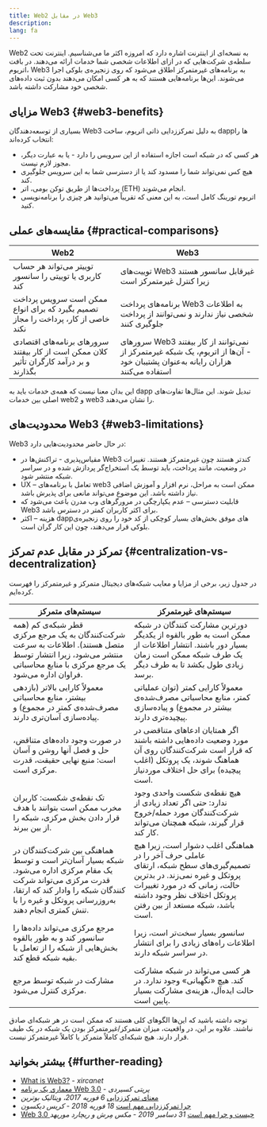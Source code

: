 ```yaml
---
title: Web2 در مقابل Web3
description:
lang: fa
---
```


Web2 به نسخه‌ای از اینترنت اشاره دارد که امروزه اکثر ما می‌شناسیم. اینترنت تحت سلطه‌ی شرکت‌هایی که در ازای اطلاعات شخصی شما خدمات ارائه می‌دهند. در بافت اتریوم، Web3 به برنامه‌های غیرمتمرکز اطلاق می‌شود که روی زنجیره‌ی بلوکی اجرا می‌شوند. این‌ها برنامه‌هایی هستند که به هر کسی امکان می‌دهند بدون ثبت داده‌های شخصی خود مشارکت داشته باشد.

## مزایای Web3 {#web3-benefits}

بسیاری از توسعه‌دهندگان Web3 به دلیل تمرکززدایی ذاتی اتریوم، ساخت dappها را انتخاب کرده‌اند:

- هر کسی که در شبکه است اجازه استفاده از این سرویس را دارد - یا به عبارت دیگر، مجوز لازم نیست.
- هیچ کس نمی‌تواند شما را مسدود کند یا از دسترسی شما به این سرویس جلوگیری کند.
- پرداخت‌ها از طریق توکن بومی، اتر (ETH) انجام می‌شوند.
- اتریوم تورینگ کامل است، به این معنی که تقریباً می‌توانید هر چیزی را برنامه‌نویسی کنید.

## مقایسه‌های عملی {#practical-comparisons}

| Web2                                                                                    | Web3                                                                                                                             |
| --------------------------------------------------------------------------------------- | -------------------------------------------------------------------------------------------------------------------------------- |
| توییتر می‌تواند هر حساب کاربری یا توییتی را سانسور کند                                  | توییت‌های Web3 غیرقابل سانسور هستند زیرا کنترل غیرمتمرکز است                                                                     |
| ممکن است سرویس پرداخت تصمیم بگیرد که برای انواع خاصی از کار، پرداخت را مجاز نکند        | برنامه‌های پرداخت Web3 به اطلاعات شخصی نیاز ندارند و نمی‌توانند از پرداخت جلوگیری کنند                                           |
| سرورهای برنامه‌های اقتصادی کلان ممکن است از کار بیفتند و بر درآمد کارگران تأثیر بگذارند | سرورهای Web3 نمی‌توانند از کار بیفتند - آن‌ها از اتریوم، یک شبکه غیرمتمرکز از هزاران رایانه به‌عنوان پشتیبان خود استفاده می‌کنند |

این بدان معنا نیست که همه‌ی خدمات باید به dapp تبدیل شوند. این مثال‌ها تفاوت‌های اصلی بین خدمات web2 و web3 را نشان می‌دهند.

## محدودیت‌های Web3 {#web3-limitations}

Web3 در حال حاضر محدودیت‌هایی دارد:

- مقیاس‌پذیری - تراکنش‌ها در Web3 کندتر هستند چون غیرمتمرکز هستند. تغییرات در وضعیت، مانند پرداخت، باید توسط یک استخراج‌گر پردازش شده و در سراسر شبکه منتشر شود.
- UX – تعامل با برنامه‌های web3 ممکن است به مراحل، نرم افزار و آموزش اضافی نیاز داشته باشد. این موضوع می‌تواند مانعی برای پذیرش باشد.
- قابلیت دسترسی – عدم یکپارچگی در مرورگرهای وب مدرن باعث می‌شود که Web3 برای اکثر کاربران کمتر در دسترس باشد.
- هزینه – اکثر dappهای موفق بخش‌های بسیار کوچکی از کد خود را روی زنجیره‌ی بلوکی قرار می‌دهند، چون این کار گران است.

## تمرکز در مقابل عدم تمرکز {#centralization-vs-decentralization}

در جدول زیر، برخی از مزایا و معایب شبکه‌های دیجیتال متمرکز و غیرمتمرکز را فهرست کرده‌ایم.

| سیستم‌های متمرکز                                                                                                                                                                                         | سیستم‌های غیرمتمرکز                                                                                                                                                                                                 |
| -------------------------------------------------------------------------------------------------------------------------------------------------------------------------------------------------------- | ------------------------------------------------------------------------------------------------------------------------------------------------------------------------------------------------------------------- |
| قطر شبکه‌ی کم (همه شرکت‌کنندگان به یک مرجع مرکزی متصل هستند). اطلاعات به سرعت منتشر می‌شود، زیرا انتشار توسط یک مرجع مرکزی با منابع محاسباتی فراوان اداره می‌شود.                                        | دورترین مشارکت کنندگان در شبکه ممکن است به طور بالقوه از یکدیگر بسیار دور باشند. انتشار اطلاعات از یک طرف شبکه ممکن است زمان زیادی طول بکشد تا به طرف دیگر برسد.                                                    |
| معمولاً کارایی بالاتر (بازدهی بیشتر، منابع محاسباتی مصرف‌شده‌ی کمتر در مجموع) و پیاده‌سازی آسان‌تری دارند.                                                                                               | معمولاً کارایی کمتر (توان عملیاتی کمتر، منابع محاسباتی مصرف‌شده‌ی بیشتر در مجموع) و پیاده‌سازی پیچیده‌تری دارند.                                                                                                    |
| در صورت وجود داده‌های متناقض، حل و فصل آنها روشن و آسان است: منبع نهایی حقیقت، قدرت مرکزی است.                                                                                                           | اگر همتایان ادعاهای متناقضی در مورد وضعیت داده‌هایی داشته باشند که قرار است شرکت‌کنندگان روی آن هماهنگ شوند، یک پروتکل (اغلب پیچیده) برای حل اختلاف موردنیاز است.                                                   |
| تک نقطه‌ی شکست: کاربران مخرب ممکن است بتوانند با هدف قرار دادن بخش مرکزی، شبکه را از بین ببرند.                                                                                                          | هیچ نقطه‌ی شکست واحدی وجود ندارد: حتی اگر تعداد زیادی از شرکت‌کنندگان مورد حمله/خروج قرار گیرند، شبکه همچنان می‌تواند کار کند.                                                                                      |
| هماهنگی بین شرکت‌کنندگان در شبکه بسیار آسان‌تر است و توسط یک مقام مرکزی اداره می‌شود. قدرت مرکزی می‌تواند شرکت کنندگان شبکه را وادار کند که ارتقا، به‌روزرسانی پروتکل و غیره را با تنش کمتری انجام دهند. | هماهنگی اغلب دشوار است، زیرا هیچ عاملی حرف آخر را در تصمیم‌گیری‌های سطح شبکه، ارتقای پروتکل و غیره نمی‌زند. در بدترین حالت، زمانی که در مورد تغییرات پروتکل اختلاف نظر وجود داشته باشد، شبکه مستعد از بین رفتن است. |
| مرجع مرکزی می‌تواند داده‌ها را سانسور کند و به طور بالقوه بخش‌هایی از شبکه را از تعامل با بقیه شبکه قطع کند.                                                                                             | سانسور بسیار سخت‌تر است، زیرا اطلاعات راه‌های زیادی را برای انتشار در سراسر شبکه دارند.                                                                                                                             |
| مشارکت در شبکه توسط مرجع مرکزی کنترل می‌شود.                                                                                                                                                             | هر کسی می‌تواند در شبکه مشارکت کند. هیچ «نگهبانی» وجود ندارد. در حالت ایده‌آل، هزینه‌ی مشارکت بسیار پایین است.                                                                                                      |

توجه داشته باشید که این‌ها الگوهای کلی هستند که ممکن است در هر شبکه‌ای صادق نباشند. علاوه بر این، در واقعیت، میزان متمرکز/غیرمتمرکز بودن یک شبکه در یک طیف قرار دارند. هیچ شبکه‌ای کاملاً متمرکز یا کاملاً غیرمتمرکز نیست.

## بیشتر بخوانید {#further-reading}

- [What is Web3?](/web3/) - _xircanet_
- [معماری یک برنامه Web 3.0](https://www.preethikasireddy.com/post/the-architecture-of-a-web-3-0-application) - _پریتی کسیردی_
- [معنای تمرکززدایی](https://medium.com/@VitalikButerin/the-meaning-of-decentralization-a0c92b76a274) _6 فوریه 2017، ویتالیک بوترین_
- [چرا تمرکززدایی مهم است](https://medium.com/s/story/why-decentralization-matters-5e3f79f7638e) _18 فوریه 2018 - کریس دیکسون_
- [Web 3.0 چیست و چرا مهم است](https://medium.com/fabric-ventures/what-is-web-3-0-why-it-matters-934eb07f3d2b) _31 دسامبر 2019 - مکس مِرش و ریچارد موریهد_
